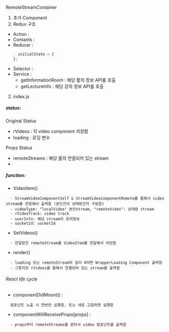RemoteStreamContainer

1. 추가 Component
2. Redux 구조
- Action :
- Contants :
- Reducer :
  ```js
  - initialState = {
  };
  ```
- Selector :
- Service :
  - getInformationRoom : 해당 룸의 정보 API를 호출
  - getLectureInfo : 해당 강의 정보 API를 호출

2. index.js

##### status:
Original Status
- rVideos : 각 video component 저장함
- loading : 로딩 변수

Props Status
- remoteStreams : 해당 룸의 연결되어 있는 stream
- 

##### function:
- VideoItem()
```
  - StreamVideoComponentSelf & StreamVideoComponentRemote를 통해서 video stream를 전달해서 출력함 (본인건이 상태방건지 구분함)
  - videoType: "localVideo" 본인stream, "remoteVideo": 상대방 stream
  - rVideoTrack: video track
  - userInfo: 해당 stream의 유저정보
  - socketId: socketId
```
- SetVideos()
```
  - 잔달받은 remoteStream를 VideoItem를 전달해서 리턴함
```
- render() 
```
  - loading 또는 remoteStream의 길이 0라면 WrapperLoading Component 출력함
  - 그렇지만 rVideos를 통해서 연결되어 있는 stream를 출력함
```
###### React life cycle

- componentDidMount() :
```
  컴포넌트 노출 시 한번만 실행함, 또는 새로 고침하면 실행함
```
- componentWillReceiveProps[props] :
```
  - props부터 remoteStreams를 받아서 video 컴포넌트를 출력함
```